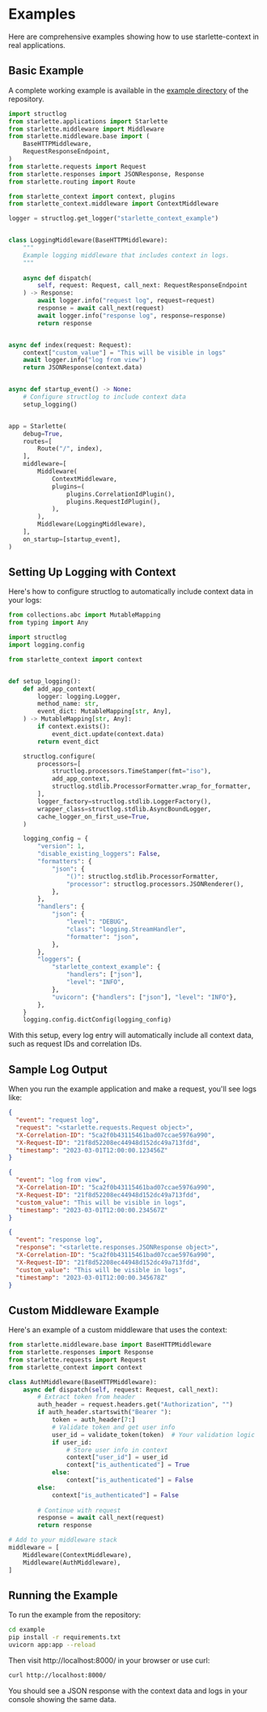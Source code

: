 # Examples

Here are comprehensive examples showing how to use starlette-context in real applications.

## Basic Example

A complete working example is available in the [example directory](https://github.com/tomwojcik/starlette-context/tree/master/example) of the repository.

```python
import structlog
from starlette.applications import Starlette
from starlette.middleware import Middleware
from starlette.middleware.base import (
    BaseHTTPMiddleware,
    RequestResponseEndpoint,
)
from starlette.requests import Request
from starlette.responses import JSONResponse, Response
from starlette.routing import Route

from starlette_context import context, plugins
from starlette_context.middleware import ContextMiddleware

logger = structlog.get_logger("starlette_context_example")


class LoggingMiddleware(BaseHTTPMiddleware):
    """
    Example logging middleware that includes context in logs.
    """
    
    async def dispatch(
        self, request: Request, call_next: RequestResponseEndpoint
    ) -> Response:
        await logger.info("request log", request=request)
        response = await call_next(request)
        await logger.info("response log", response=response)
        return response


async def index(request: Request):
    context["custom_value"] = "This will be visible in logs"
    await logger.info("log from view")
    return JSONResponse(context.data)


async def startup_event() -> None:
    # Configure structlog to include context data
    setup_logging()


app = Starlette(
    debug=True,
    routes=[
        Route("/", index),
    ],
    middleware=[
        Middleware(
            ContextMiddleware,
            plugins=(
                plugins.CorrelationIdPlugin(),
                plugins.RequestIdPlugin(),
            ),
        ),
        Middleware(LoggingMiddleware),
    ],
    on_startup=[startup_event],
)
```

## Setting Up Logging with Context

Here's how to configure structlog to automatically include context data in your logs:

```python
from collections.abc import MutableMapping
from typing import Any

import structlog
import logging.config

from starlette_context import context


def setup_logging():
    def add_app_context(
        logger: logging.Logger,
        method_name: str,
        event_dict: MutableMapping[str, Any],
    ) -> MutableMapping[str, Any]:
        if context.exists():
            event_dict.update(context.data)
        return event_dict

    structlog.configure(
        processors=[
            structlog.processors.TimeStamper(fmt="iso"),
            add_app_context,
            structlog.stdlib.ProcessorFormatter.wrap_for_formatter,
        ],
        logger_factory=structlog.stdlib.LoggerFactory(),
        wrapper_class=structlog.stdlib.AsyncBoundLogger,
        cache_logger_on_first_use=True,
    )

    logging_config = {
        "version": 1,
        "disable_existing_loggers": False,
        "formatters": {
            "json": {
                "()": structlog.stdlib.ProcessorFormatter,
                "processor": structlog.processors.JSONRenderer(),
            },
        },
        "handlers": {
            "json": {
                "level": "DEBUG",
                "class": "logging.StreamHandler",
                "formatter": "json",
            },
        },
        "loggers": {
            "starlette_context_example": {
                "handlers": ["json"],
                "level": "INFO",
            },
            "uvicorn": {"handlers": ["json"], "level": "INFO"},
        },
    }
    logging.config.dictConfig(logging_config)
```

With this setup, every log entry will automatically include all context data, such as request IDs and correlation IDs.

## Sample Log Output

When you run the example application and make a request, you'll see logs like:

```json
{
  "event": "request log",
  "request": "<starlette.requests.Request object>",
  "X-Correlation-ID": "5ca2f0b43115461bad07ccae5976a990",
  "X-Request-ID": "21f8d52208ec44948d152dc49a713fdd",
  "timestamp": "2023-03-01T12:00:00.123456Z"
}

{
  "event": "log from view",
  "X-Correlation-ID": "5ca2f0b43115461bad07ccae5976a990",
  "X-Request-ID": "21f8d52208ec44948d152dc49a713fdd",
  "custom_value": "This will be visible in logs",
  "timestamp": "2023-03-01T12:00:00.234567Z"
}

{
  "event": "response log",
  "response": "<starlette.responses.JSONResponse object>",
  "X-Correlation-ID": "5ca2f0b43115461bad07ccae5976a990",
  "X-Request-ID": "21f8d52208ec44948d152dc49a713fdd",
  "custom_value": "This will be visible in logs",
  "timestamp": "2023-03-01T12:00:00.345678Z"
}
```

## Custom Middleware Example

Here's an example of a custom middleware that uses the context:

```python
from starlette.middleware.base import BaseHTTPMiddleware
from starlette.responses import Response
from starlette.requests import Request
from starlette_context import context

class AuthMiddleware(BaseHTTPMiddleware):
    async def dispatch(self, request: Request, call_next):
        # Extract token from header
        auth_header = request.headers.get("Authorization", "")
        if auth_header.startswith("Bearer "):
            token = auth_header[7:]
            # Validate token and get user info
            user_id = validate_token(token)  # Your validation logic
            if user_id:
                # Store user info in context
                context["user_id"] = user_id
                context["is_authenticated"] = True
            else:
                context["is_authenticated"] = False
        else:
            context["is_authenticated"] = False
            
        # Continue with request
        response = await call_next(request)
        return response

# Add to your middleware stack
middleware = [
    Middleware(ContextMiddleware),
    Middleware(AuthMiddleware),
]
```

## Running the Example

To run the example from the repository:

```bash
cd example
pip install -r requirements.txt
uvicorn app:app --reload
```

Then visit http://localhost:8000/ in your browser or use curl:

```bash
curl http://localhost:8000/
```

You should see a JSON response with the context data and logs in your console showing the same data.